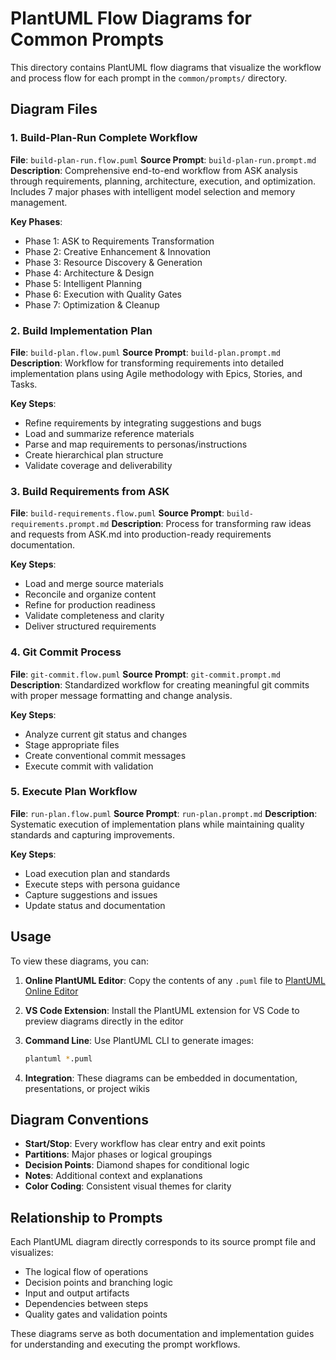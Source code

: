 # PlantUML Flow Diagrams for Common Prompts

This directory contains PlantUML flow diagrams that visualize the workflow and process flow for each prompt in the `common/prompts/` directory.

## Diagram Files

### 1. Build-Plan-Run Complete Workflow

**File**: `build-plan-run.flow.puml`
**Source Prompt**: `build-plan-run.prompt.md`
**Description**: Comprehensive end-to-end workflow from ASK analysis through requirements, planning, architecture, execution, and optimization. Includes 7 major phases with intelligent model selection and memory management.

**Key Phases**:

- Phase 1: ASK to Requirements Transformation
- Phase 2: Creative Enhancement & Innovation
- Phase 3: Resource Discovery & Generation
- Phase 4: Architecture & Design
- Phase 5: Intelligent Planning
- Phase 6: Execution with Quality Gates
- Phase 7: Optimization & Cleanup

### 2. Build Implementation Plan

**File**: `build-plan.flow.puml`
**Source Prompt**: `build-plan.prompt.md`
**Description**: Workflow for transforming requirements into detailed implementation plans using Agile methodology with Epics, Stories, and Tasks.

**Key Steps**:

- Refine requirements by integrating suggestions and bugs
- Load and summarize reference materials
- Parse and map requirements to personas/instructions
- Create hierarchical plan structure
- Validate coverage and deliverability

### 3. Build Requirements from ASK

**File**: `build-requirements.flow.puml`
**Source Prompt**: `build-requirements.prompt.md`
**Description**: Process for transforming raw ideas and requests from ASK.md into production-ready requirements documentation.

**Key Steps**:

- Load and merge source materials
- Reconcile and organize content
- Refine for production readiness
- Validate completeness and clarity
- Deliver structured requirements

### 4. Git Commit Process

**File**: `git-commit.flow.puml`
**Source Prompt**: `git-commit.prompt.md`
**Description**: Standardized workflow for creating meaningful git commits with proper message formatting and change analysis.

**Key Steps**:

- Analyze current git status and changes
- Stage appropriate files
- Create conventional commit messages
- Execute commit with validation

### 5. Execute Plan Workflow

**File**: `run-plan.flow.puml`
**Source Prompt**: `run-plan.prompt.md`
**Description**: Systematic execution of implementation plans while maintaining quality standards and capturing improvements.

**Key Steps**:

- Load execution plan and standards
- Execute steps with persona guidance
- Capture suggestions and issues
- Update status and documentation

## Usage

To view these diagrams, you can:

1. **Online PlantUML Editor**: Copy the contents of any `.puml` file to [PlantUML Online Editor](http://www.plantuml.com/plantuml/uml/)

2. **VS Code Extension**: Install the PlantUML extension for VS Code to preview diagrams directly in the editor

3. **Command Line**: Use PlantUML CLI to generate images:

   ```bash
   plantuml *.puml
   ```

4. **Integration**: These diagrams can be embedded in documentation, presentations, or project wikis

## Diagram Conventions

- **Start/Stop**: Every workflow has clear entry and exit points
- **Partitions**: Major phases or logical groupings
- **Decision Points**: Diamond shapes for conditional logic
- **Notes**: Additional context and explanations
- **Color Coding**: Consistent visual themes for clarity

## Relationship to Prompts

Each PlantUML diagram directly corresponds to its source prompt file and visualizes:

- The logical flow of operations
- Decision points and branching logic
- Input and output artifacts
- Dependencies between steps
- Quality gates and validation points

These diagrams serve as both documentation and implementation guides for understanding and executing the prompt workflows.
